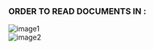 ### ORDER TO READ DOCUMENTS IN :

![image1]("files..\img1.png")
</br>
![image2]("files..\img2.png")
